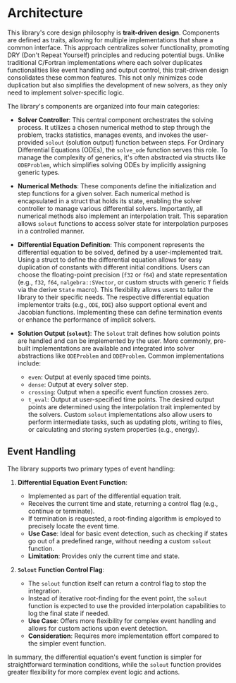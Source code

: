 # Architecture

This library's core design philosophy is **trait-driven design**. Components are defined as traits, allowing for multiple implementations that share a common interface. This approach centralizes solver functionality, promoting DRY (Don't Repeat Yourself) principles and reducing potential bugs. Unlike traditional C/Fortran implementations where each solver duplicates functionalities like event handling and output control, this trait-driven design consolidates these common features. This not only minimizes code duplication but also simplifies the development of new solvers, as they only need to implement solver-specific logic.

The library's components are organized into four main categories:

- **Solver Controller**: This central component orchestrates the solving process. It utilizes a chosen numerical method to step through the problem, tracks statistics, manages events, and invokes the user-provided `solout` (solution output) function between steps. For Ordinary Differential Equations (ODEs), the `solve_ode` function serves this role. To manage the complexity of generics, it's often abstracted via structs like `ODEProblem`, which simplifies solving ODEs by implicitly assigning generic types.

- **Numerical Methods**: These components define the initialization and step functions for a given solver. Each numerical method is encapsulated in a struct that holds its state, enabling the solver controller to manage various differential solvers. Importantly, all numerical methods also implement an interpolation trait. This separation allows `solout` functions to access solver state for interpolation purposes in a controlled manner.

- **Differential Equation Definition**: This component represents the differential equation to be solved, defined by a user-implemented trait. Using a struct to define the differential equation allows for easy duplication of constants with different initial conditions. Users can choose the floating-point precision (`f32` or `f64`) and state representation (e.g., `f32`, `f64`, `nalgebra::SVector`, or custom structs with generic `T` fields via the derive `State` macro). This flexibility allows users to tailor the library to their specific needs. The respective differential equation implementor traits (e.g., `ODE`, `DDE`) also support optional event and Jacobian functions. Implementing these can define termination events or enhance the performance of implicit solvers.

- **Solution Output (`solout`)**: The `Solout` trait defines how solution points are handled and can be implemented by the user. More commonly, pre-built implementations are available and integrated into solver abstractions like `ODEProblem` and `DDEProblem`. Common implementations include:
    * `even`: Output at evenly spaced time points.
    * `dense`: Output at every solver step.
    * `crossing`: Output when a specific event function crosses zero.
    * `t_eval`: Output at user-specified time points.
    The desired output points are determined using the interpolation trait implemented by the solvers. Custom `solout` implementations also allow users to perform intermediate tasks, such as updating plots, writing to files, or calculating and storing system properties (e.g., energy).

## Event Handling

The library supports two primary types of event handling:

1.  **Differential Equation Event Function**:
    * Implemented as part of the differential equation trait.
    * Receives the current time and state, returning a control flag (e.g., continue or terminate).
    * If termination is requested, a root-finding algorithm is employed to precisely locate the event time.
    * **Use Case**: Ideal for basic event detection, such as checking if states go out of a predefined range, without needing a custom `solout` function.
    * **Limitation**: Provides only the current time and state.

2.  **`Solout` Function Control Flag**:
    * The `solout` function itself can return a control flag to stop the integration.
    * Instead of iterative root-finding for the event point, the `solout` function is expected to use the provided interpolation capabilities to log the final state if needed.
    * **Use Case**: Offers more flexibility for complex event handling and allows for custom actions upon event detection.
    * **Consideration**: Requires more implementation effort compared to the simpler event function.

In summary, the differential equation's event function is simpler for straightforward termination conditions, while the `solout` function provides greater flexibility for more complex event logic and actions.